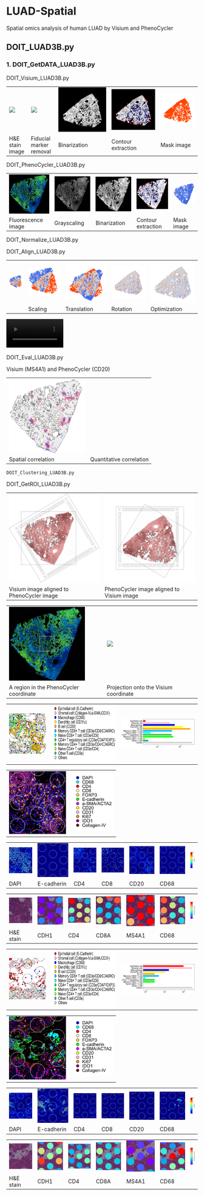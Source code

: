 # LUAD-Spatial
Spatial omics analysis of human LUAD by Visium and PhenoCycler

## DOIT_LUAD3B.py

### 1. DOIT_GetDATA_LUAD3B.py

DOIT_Visium_LUAD3B.py

<table>
<tr>
<td><img src="img/visium/FFPE_LUAD_3_B-Visium_00.png"></td>
<td><img src="img/visium/FFPE_LUAD_3_B-Visium_tr_gray_with_circle_bgr.png"></td>
<td><img src="img/visium/FFPE_LUAD_3_B-Visium_tr_gray_without_circle_nega_bin.png"></td>
<td><img src="img/visium/FFPE_LUAD_3_B-Visium_tr_gray_without_circle_nega_bin_bgr_cont.png"></td>
<td><img src="img/visium/FFPE_LUAD_3_B-Visium_tr_gray_without_circle_nega_mask_with_hole_bgr.png"></td>
</tr>
<tr>
<td>H&E stain image</td>
<td>Fiducial marker removal</td>
<td>Binarization</td>
<td>Contour extraction</td>
<td>Mask image</td>
</tr>
</table>


DOIT_PhenoCycler_LUAD3B.py

<table>
<tr>
<td><img src="img/phenocycler/FFPE_LUAD_3_B-PhenoCycler-MULTI_bgr_bb_01.png"></td>
<td><img src="img/phenocycler/FFPE_LUAD_3_B-PhenoCycler-MULTI_gray_nega_01.png"></td>
<td><img src="img/phenocycler/FFPE_LUAD_3_B-PhenoCycler-MULTI_gray_nega_bin_01.png"></td>
<td><img src="img/phenocycler/FFPE_LUAD_3_B-PhenoCycler-MULTI_gray_nega_bin_dilate_erode_dilate_cont_01.png"></td>
<td><img src="img/phenocycler/FFPE_LUAD_3_B-PhenoCycler-MULTI_gray_nega_mask_with_hole_bgr_01.png"></td>
</tr>
<tr>
<td>Fluorescence image</td>
<td>Grayscaling</td>
<td>Binarization</td>
<td>Contour extraction</td>
<td>Mask image</td>
</tr>
</table>


DOIT_Normalize_LUAD3B.py

DOIT_Align_LUAD3B.py

<table>
<tr>
<td><img src="img/align/FFPE_LUAD_3_B_init_wh.png" ></t>
<td><img src="img/align/FFPE_LUAD_3_B_zoom_wh.png"></td>
<td><img src="img/align/FFPE_LUAD_3_B_shift_wh.png"></td>
<td><img src="img/align/FFPE_LUAD_3_B_rotate_wh.png"></td>
<td><img src="img/align/FFPE_LUAD_3_B_opt_wh.png"></td>
</tr>
<tr>
<td></td>
<td>Scaling</td>
<td>Translation</td>
<td>Rotation</td>
<td>Optimization</td>
</tr>
</table>

<video controls width="150" muted="false" src="https://github.com/akinaka-dd/LUAD-Spatial/assets/173239467/52cc85bb-f3b8-482d-98ca-164f7bfcb809"></video>
</div>

DOIT_Eval_LUAD3B.py

Visium (MS4A1) and PhenoCycler (CD20)</td>

<table>
<tr>
<td><img width="200px" src="img/eval/FFPE_LUAD_3_B-MS4A1-CD20_plot_bin_01.png"></td>
<td><![Alt Text](URL )  width="200px" src="img/eval/FFPE_LUAD_3_B-MS4A1-CD20_cor_in_tissue.png"></td>
</tr>
<tr>
<td>Spatial correlation</td>
<td>Quantitative correlation</td>
</tr>
</table>
	
	DOIT_Clustering_LUAD3B.py

DOIT_GetROI_LUAD3B.py

<table>
<tr>
<td><img width="250px" src="img/roi/FFPE_LUAD_3_B-PhenoCycler-Visium-map_ext_01.png"></td>
<td><img width="250px" src="img/roi/FFPE_LUAD_3_B-PhenoCycler-Visium-map_ext_rotated_01.png"></td>
</tr>
<tr>
<td>Visium image aligned to PhenoCycler image</td>
<td>PhenoCycler image aligned to Visium image</td>
</tr>
</table>

<table>
<tr>
<td><img width="200px" src="img/roi/FFPE_LUAD_3_B-Visium-PhenoCycler_MULTI-map0_01.png"></td>
<td><img width="200px" src="img/roi/FFPE_LUAD_3_B-Visium-PhenoCycler_MULTI-map.png"></td>
</tr>
<tr>
<td>A region in the PhenoCycler coordinate</td>
<td>Projection onto the Visium coordinate</td>
</tr>
</table>


<table>
<tr>
<td><img width="150px" src="img/roi/FFPE_LUAD_3_B-Visium-PhenoCycler_MULTI-ROI05-celltype_spots.png">
<td><img height="150px" src="img/roi/FFPE_LUAD_3_B-Visium-PhenoCycler_MULTI-ROI05-celltype_legend.png">
<td><img width="300px" src="img/roi/FFPE_LUAD_3_B-Visium-PhenoCycler_MULTI-ROI05-celltype_barchart.png">
</tr>
</table>


<table>
<tr>
<td><img width="150px" src="img/roi/FFPE_LUAD_3_B-Visium-PhenoCycler_MULTI-ROI05_heatmap_spots.png">
<td><img height="150px" src="img/roi/FFPE_LUAD_3_B-Visium-PhenoCycler_MULTI-ROI05-heatmap_legend.png">
</tr>
</table>

<table>
<tr>
<td><img width="150px" src="img/roi/FFPE_LUAD_3_B-Visium-PhenoCycler_MULTI-ROI05_PAGE01-DAPI_rgba_spots.png">
<td><img width="150px" src="img/roi/FFPE_LUAD_3_B-Visium-PhenoCycler_MULTI-ROI05_PAGE05-E-Cadherin_rgba_spots.png">
<td><img width="150px" src="img/roi/FFPE_LUAD_3_B-Visium-PhenoCycler_MULTI-ROI05_PAGE03-CD4_rgba_spots.png">
<td><img width="150px" src="img/roi/FFPE_LUAD_3_B-Visium-PhenoCycler_MULTI-ROI05_PAGE17-CD8_rgba_spots.png">
<td><img width="150px" src="img/roi/FFPE_LUAD_3_B-Visium-PhenoCycler_MULTI-ROI05_PAGE10-CD20_rgba_spots.png">
<td><img width="150px" src="img/roi/FFPE_LUAD_3_B-Visium-PhenoCycler_MULTI-ROI05_PAGE09-CD68_rgba_spots.png">
<td><img width="50px" src="img/roi/FFPE_LUAD_3_B-Visium-PhenoCycler_MULTI-ROI05_colorbar_rgba.png"> 
</tr>
<tr>
<td>DAPI</td>
<td>E-cadherin</td>
<td>CD4</td>
<td>CD8</td>
<td>CD20</td>
<td>CD68</td>
</tr>
</table>


<table>
<tr>
<td><img width="150px" src="img/roi/FFPE_LUAD_3_B-Visium-PhenoCycler_MULTI-ROI05_visium.png"></td>
<td><img width="150px" src="img/roi/FFPE_LUAD_3_B-Visium-PhenoCycler_MULTI-ROI05_visium_spots-CDH1.png"></td>
<td><img width="150px" src="img/roi/FFPE_LUAD_3_B-Visium-PhenoCycler_MULTI-ROI05_visium_spots-CD4.png"></td>
<td><img width="150px" src="img/roi/FFPE_LUAD_3_B-Visium-PhenoCycler_MULTI-ROI05_visium_spots-CD8A.png"></td>
<td><img width="150px" src="img/roi/FFPE_LUAD_3_B-Visium-PhenoCycler_MULTI-ROI05_visium_spots-MS4A1.png"></td>
<td><img width="150px" src="img/roi/FFPE_LUAD_3_B-Visium-PhenoCycler_MULTI-ROI05_visium_spots-CD68.png"></td>
<td><img width="50px" src="img/roi/FFPE_LUAD_3_B-Visium-PhenoCycler_MULTI-ROI05_visium_spots_colorbar.png"></td>
</tr>
<tr>
<td>H&E stain</td>
<td>CDH1</td>
<td>CD4</td>
<td>CD8A</td>
<td>MS4A1</td>
<td>CD68</td>
</tr>
</table>



<table>
<tr>
<td><img width="150px" src="img/roi/FFPE_LUAD_3_B-Visium-PhenoCycler_MULTI-ROI00-celltype_spots.png">
<td><img height="150px" src="img/roi/FFPE_LUAD_3_B-Visium-PhenoCycler_MULTI-ROI00-celltype_legend.png">
<td><img width="300px" src="img/roi/FFPE_LUAD_3_B-Visium-PhenoCycler_MULTI-ROI00-celltype_barchart.png">
</tr>
</table>


<table>
<tr>
<td><img width="150px" src="img/roi/FFPE_LUAD_3_B-Visium-PhenoCycler_MULTI-ROI00_heatmap_spots.png">
<td><img height="150px" src="img/roi/FFPE_LUAD_3_B-Visium-PhenoCycler_MULTI-ROI00-heatmap_legend.png">
</tr>
</table>

<table>
<tr>
<td><img width="150px" src="img/roi/FFPE_LUAD_3_B-Visium-PhenoCycler_MULTI-ROI00_PAGE01-DAPI_rgba_spots.png">
<td><img width="150px" src="img/roi/FFPE_LUAD_3_B-Visium-PhenoCycler_MULTI-ROI00_PAGE05-E-Cadherin_rgba_spots.png">
<td><img width="150px" src="img/roi/FFPE_LUAD_3_B-Visium-PhenoCycler_MULTI-ROI00_PAGE03-CD4_rgba_spots.png">
<td><img width="150px" src="img/roi/FFPE_LUAD_3_B-Visium-PhenoCycler_MULTI-ROI00_PAGE17-CD8_rgba_spots.png">
<td><img width="150px" src="img/roi/FFPE_LUAD_3_B-Visium-PhenoCycler_MULTI-ROI00_PAGE10-CD20_rgba_spots.png">
<td><img width="150px" src="img/roi/FFPE_LUAD_3_B-Visium-PhenoCycler_MULTI-ROI00_PAGE09-CD68_rgba_spots.png">
<td><img width="50px" src="img/roi/FFPE_LUAD_3_B-Visium-PhenoCycler_MULTI-ROI00_colorbar_rgba.png"> 
</tr>
<tr>
<td>DAPI</td>
<td>E-cadherin</td>
<td>CD4</td>
<td>CD8</td>
<td>CD20</td>
<td>CD68</td>
</tr>
</table>


<table>
<tr>
<td><img width="150px" src="img/roi/FFPE_LUAD_3_B-Visium-PhenoCycler_MULTI-ROI00_visium.png"></td>
<td><img width="150px" src="img/roi/FFPE_LUAD_3_B-Visium-PhenoCycler_MULTI-ROI00_visium_spots-CDH1.png"></td>
<td><img width="150px" src="img/roi/FFPE_LUAD_3_B-Visium-PhenoCycler_MULTI-ROI00_visium_spots-CD4.png"></td>
<td><img width="150px" src="img/roi/FFPE_LUAD_3_B-Visium-PhenoCycler_MULTI-ROI00_visium_spots-CD8A.png"></td>
<td><img width="150px" src="img/roi/FFPE_LUAD_3_B-Visium-PhenoCycler_MULTI-ROI00_visium_spots-MS4A1.png"></td>
<td><img width="150px" src="img/roi/FFPE_LUAD_3_B-Visium-PhenoCycler_MULTI-ROI00_visium_spots-CD68.png"></td>
<td><img width="50px" src="img/roi/FFPE_LUAD_3_B-Visium-PhenoCycler_MULTI-ROI00_visium_spots_colorbar.png"></td>
</tr>
<tr>
<td>H&E stain</td>
<td>CDH1</td>
<td>CD4</td>
<td>CD8A</td>
<td>MS4A1</td>
<td>CD68</td>
</tr>
</table>


